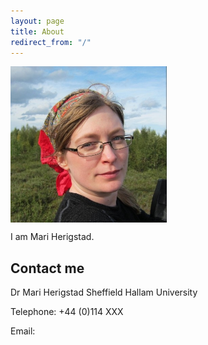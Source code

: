 ```yaml
---
layout: page
title: About
redirect_from: "/"
---
```


<img src="/assets/mariherigstadportrait.jpg" alt="Mari Herigstad" align="middle" style="width: 250px;"/>

I am Mari Herigstad.


## Contact me

Dr Mari Herigstad 
Sheffield Hallam University

Telephone: +44 (0)114 XXX

Email: <XXX>
